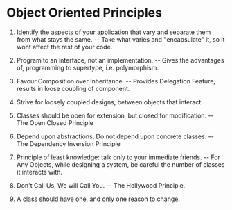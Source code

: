 # Object Oriented Principles

1. Identify the aspects of your application that vary and separate them from what stays the same.
                -- Take what varies and "encapsulate" it, so it wont affect the rest of your code.

2. Program to an interface, not an implementation.
                -- Gives the advantages of, programming to supertype, i.e. polymorphism.

3. Favour Composition over Inheritance.
                -- Provides Delegation Feature, results in loose coupling of component.

4. Strive for loosely coupled designs, between objects that interact.

5. Classes should be open for extension, but closed for modification.
                -- The Open Closed Principle
                
6. Depend upon abstractions, Do not depend upon concrete classes.
                -- The Dependency Inversion Principle
                
7. Principle of least knowledge: talk only to your immediate friends.
                -- For Any Objects, while designing a system, be careful the number of classes it interacts with.

8. Don't Call Us, We will Call You.
                -- The Hollywood Principle.

9. A class should have one, and only one reason to change.